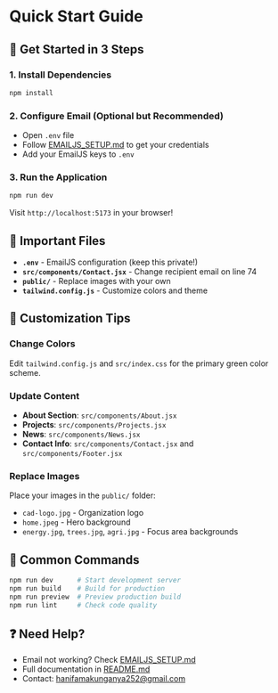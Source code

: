 # Quick Start Guide

## 🚀 Get Started in 3 Steps

### 1. Install Dependencies
```bash
npm install
```

### 2. Configure Email (Optional but Recommended)
- Open `.env` file
- Follow [EMAILJS_SETUP.md](./EMAILJS_SETUP.md) to get your credentials
- Add your EmailJS keys to `.env`

### 3. Run the Application
```bash
npm run dev
```

Visit `http://localhost:5173` in your browser!

## 📝 Important Files

- **`.env`** - EmailJS configuration (keep this private!)
- **`src/components/Contact.jsx`** - Change recipient email on line 74
- **`public/`** - Replace images with your own
- **`tailwind.config.js`** - Customize colors and theme

## 🎨 Customization Tips

### Change Colors
Edit `tailwind.config.js` and `src/index.css` for the primary green color scheme.

### Update Content
- **About Section**: `src/components/About.jsx`
- **Projects**: `src/components/Projects.jsx`
- **News**: `src/components/News.jsx`
- **Contact Info**: `src/components/Contact.jsx` and `src/components/Footer.jsx`

### Replace Images
Place your images in the `public/` folder:
- `cad-logo.jpg` - Organization logo
- `home.jpeg` - Hero background
- `energy.jpg`, `trees.jpg`, `agri.jpg` - Focus area backgrounds

## 🔧 Common Commands

```bash
npm run dev      # Start development server
npm run build    # Build for production
npm run preview  # Preview production build
npm run lint     # Check code quality
```

## ❓ Need Help?

- Email not working? Check [EMAILJS_SETUP.md](./EMAILJS_SETUP.md)
- Full documentation in [README.md](./README.md)
- Contact: hanifamakunganya252@gmail.com
